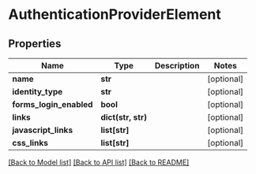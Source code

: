 # AuthenticationProviderElement

## Properties
Name | Type | Description | Notes
------------ | ------------- | ------------- | -------------
**name** | **str** |  | [optional] 
**identity_type** | **str** |  | [optional] 
**forms_login_enabled** | **bool** |  | [optional] 
**links** | **dict(str, str)** |  | [optional] 
**javascript_links** | **list[str]** |  | [optional] 
**css_links** | **list[str]** |  | [optional] 

[[Back to Model list]](../README.md#documentation-for-models) [[Back to API list]](../README.md#documentation-for-api-endpoints) [[Back to README]](../README.md)

